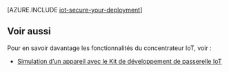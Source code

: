 <properties
 pageTitle="Sécuriser votre déploiement IoT | Microsoft Azure"
 description="Cet article explique en détail comment sécuriser votre déploiement IoT"
 services="iot-hub"
 documentationCenter=""
 authors="YuriDio"
 manager="timlt"
 editor=""/>

<tags
 ms.service="iot-hub"
 ms.devlang="na"
 ms.topic="article"
 ms.tgt_pltfrm="na"
 ms.workload="na"
 ms.date="10/17/2016"
 ms.author="yurid"/>

[AZURE.INCLUDE [iot-secure-your-deployment](../../includes/iot-secure-your-deployment.md)]

## <a name="see-also"></a>Voir aussi

Pour en savoir davantage les fonctionnalités du concentrateur IoT, voir :

- [Simulation d’un appareil avec le Kit de développement de passerelle IoT][lnk-gateway]

[lnk-gateway]: iot-hub-linux-gateway-sdk-simulated-device.md